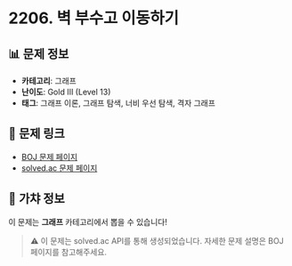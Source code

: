 # 2206. 벽 부수고 이동하기

## 📊 문제 정보
- **카테고리**: 그래프
- **난이도**: Gold III (Level 13)
- **태그**: 그래프 이론, 그래프 탐색, 너비 우선 탐색, 격자 그래프

## 🔗 문제 링크
- [BOJ 문제 페이지](https://www.acmicpc.net/problem/2206)
- [solved.ac 문제 페이지](https://solved.ac/problems/2206)

## 🎯 가챠 정보
이 문제는 **그래프** 카테고리에서 뽑을 수 있습니다!

> ⚠️ 이 문제는 solved.ac API를 통해 생성되었습니다. 
> 자세한 문제 설명은 BOJ 페이지를 참고해주세요.

